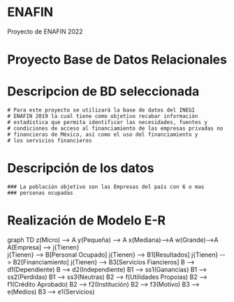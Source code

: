 # ENAFIN
Proyecto de ENAFIN 2022

# Proyecto Base de Datos Relacionales
# Descripcion de BD seleccionada
    # Para este proyecto se utilizará la base de datos del INEGI
    # ENAFIN 2019 la cual tiene como objetivo recabar información
    # estadística que permita identificar las necesidades, fuentes y
    # condiciones de acceso al financiamiento de las empresas privadas no
    # financieras de México, así como el uso del financiamiento y
    # los servicios financieros

# Descripción de los datos
    ### La población objetivo son las Empresas del país con 6 o mas 
    ### personas ocupadas

# Realización de Modelo E-R
graph TD
    z(Micro) --> A
    y(Pequeña) --> A
    x(Mediana)-->A 
    w(Grande)-->A   
    A[Empresa] --> j{Tienen}  
    j{Tienen} --> B[Personal Ocupado]
    j{Tienen} --> B1[Resultados]
    j{Tienen} --> B2[Financiamiento]
    j{Tienen} --> B3[Servicios Fiancieros]
    B --> d1(Dependiente)
    B --> d2(Independiente)
    B1 --> ss1(Ganancias)
    B1 --> ss2(Perdidas)
    B1 --> ss3(Neutras)
    B2 --> f(Utilidades Propoias)
    B2 --> f1(Crédito Aprobado)
    B2 --> f2(Institución)
    B2 --> f3(Motivo)
    B3 --> e(Medios)
    B3 --> e1(Servicios)
    